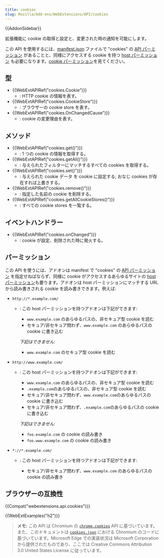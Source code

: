 ```yaml
---
title: cookies
slug: Mozilla/Add-ons/WebExtensions/API/cookies
---
```


{{AddonSidebar}}

拡張機能に cookie の取得と設定と、変更された時の通知を可能にします。

この API を使用するには、[manifest.json](/ja/docs/Mozilla/Add-ons/WebExtensions/manifest.json) ファイルで "cookies" の [API パーミッション](/ja/Add-ons/WebExtensions/manifest.json/permissions#API_permissions) があることと、同様にアクセスする cookie を持つ [host パーミッション](/ja/Add-ons/WebExtensions/manifest.json/permissions#Host_permissions) も必要になります。[cookie パーミッション](/ja/Add-ons/WebExtensions/API/cookies#Permissions)を見てください。

## 型

- {{WebExtAPIRef("cookies.Cookie")}}
  - : HTTP cookie の情報を表す。
- {{WebExtAPIRef("cookies.CookieStore")}}
  - : ブラウザーの cookie store を表す。
- {{WebExtAPIRef("cookies.OnChangedCause")}}
  - : cookie の変更理由を表す。

## メソッド

- {{WebExtAPIRef("cookies.get()")}}
  - : 1 つの cookie の情報を取得する。
- {{WebExtAPIRef("cookies.getAll()")}}
  - : 与えられたフィルターにマッチするすべての cookies を取得する。
- {{WebExtAPIRef("cookies.set()")}}
  - : 与えられた cookie データ を cookie に設定する; おなじ cookies が存在すれば上書きする。
- {{WebExtAPIRef("cookies.remove()")}}
  - : 指定した名前の cookie を削除する。
- {{WebExtAPIRef("cookies.getAllCookieStores()")}}
  - : すべての cookie stores を一覧する。

## イベントハンドラー

- {{WebExtAPIRef("cookies.onChanged")}}
  - : cookie が設定、削除された時に発火する。

## パーミッション

この API を使うには、アドオンは manifest で "cookies" の [API パーミッション](/ja/Add-ons/WebExtensions/manifest.json/permissions#API_permissions) を指定せねばならず、同様に cookie がアクセスするあらゆるサイトの [host パーミッション](/ja/Add-ons/WebExtensions/manifest.json/permissions#Host_permissions)も要ります。アドオンは host パーミッションにマッチする URL から読み書きされる cookie を読み書きできます。例えば:

- `http://*.example.com/`

  - : この host パーミッションを持つアドオンは下記ができます:

    - `www.example.com` のあらゆるパスの、非セキュア型 cookie を読む
    - セキュア/非セキュア問わず、`www.example.com` のあらゆるパスの cookie に書き込む

    _下記はできません_:

    - `www.example.com` のセキュア型 cookie を読む

- `http://www.example.com/`

  - : この host パーミッションを持つアドオンは下記ができます:

    - `www.example.com` のあらゆるパスの、非セキュア型 cookie を読む
    - `.example.com`のあらゆるパスの、非セキュア型 cookie を読む
    - セキュア/非セキュア問わず、`www.example.com`のあらゆるパスの cookie に書き込む
    - セキュア/非セキュア問わず、`.example.com`のあらゆるパスの cookie に書き込む

    _下記はできません_:

    - `foo.example.com` の cookie の読み書き
    - `foo.www.example.com` の cookie の読み書き

- `*://*.example.com/`

  - : この host パーミッションを持つアドオンは下記ができます:

    - セキュア/非セキュア問わず、`www.example.com` のあらゆるパスの cookie の読み書き

## ブラウザーの互換性

{{Compat("webextensions.api.cookies")}}

{{WebExtExamples("h2")}}

> **メモ:** この API は Chromium の [`chrome.cookies`](https://developer.chrome.com/extensions/cookies) API に基づいています。また、このドキュメントは [`cookies.json`](https://chromium.googlesource.com/chromium/src/+/master/chrome/common/extensions/api/cookies.json) における Chromium のコードに基づいています。Microsoft Edge での実装状況は Microsoft Corporation から提供されたものであり、ここでは Creative Commons Attribution 3.0 United States License に従っています。

<!--
// Copyright 2015 The Chromium Authors. All rights reserved.
//
// Redistribution and use in source and binary forms, with or without
// modification, are permitted provided that the following conditions are
// met:
//
//    * Redistributions of source code must retain the above copyright
// notice, this list of conditions and the following disclaimer.
//    * Redistributions in binary form must reproduce the above
// copyright notice, this list of conditions and the following disclaimer
// in the documentation and/or other materials provided with the
// distribution.
//    * Neither the name of Google Inc. nor the names of its
// contributors may be used to endorse or promote products derived from
// this software without specific prior written permission.
//
// THIS SOFTWARE IS PROVIDED BY THE COPYRIGHT HOLDERS AND CONTRIBUTORS
// "AS IS" AND ANY EXPRESS OR IMPLIED WARRANTIES, INCLUDING, BUT NOT
// LIMITED TO, THE IMPLIED WARRANTIES OF MERCHANTABILITY AND FITNESS FOR
// A PARTICULAR PURPOSE ARE DISCLAIMED. IN NO EVENT SHALL THE COPYRIGHT
// OWNER OR CONTRIBUTORS BE LIABLE FOR ANY DIRECT, INDIRECT, INCIDENTAL,
// SPECIAL, EXEMPLARY, OR CONSEQUENTIAL DAMAGES (INCLUDING, BUT NOT
// LIMITED TO, PROCUREMENT OF SUBSTITUTE GOODS OR SERVICES; LOSS OF USE,
// DATA, OR PROFITS; OR BUSINESS INTERRUPTION) HOWEVER CAUSED AND ON ANY
// THEORY OF LIABILITY, WHETHER IN CONTRACT, STRICT LIABILITY, OR TORT
// (INCLUDING NEGLIGENCE OR OTHERWISE) ARISING IN ANY WAY OUT OF THE USE
// OF THIS SOFTWARE, EVEN IF ADVISED OF THE POSSIBILITY OF SUCH DAMAGE.
-->
